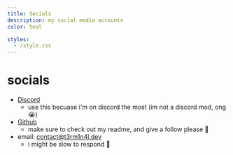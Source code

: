 ```yaml
---
title: Socials
description: my social media accounts
color: teal

styles:
  - /style.css
---
```


# socials
* <a class="no-style socials" href="https://discord.com/users/861917446750863402">Discord</a>
  - use this becuase i'm on discord the most (im not a discord mod, ong :sob:)
* <a class="no-style socials" href="https://github.com/T3M1N4L/">Github</a>
  - make sure to check out my readme, and give a follow please :pray:
* email: [contact@t3rm1n4l.dev](mailto:contact@t3rm1n4l.dev)
  - i might be slow to respond :shrug:
